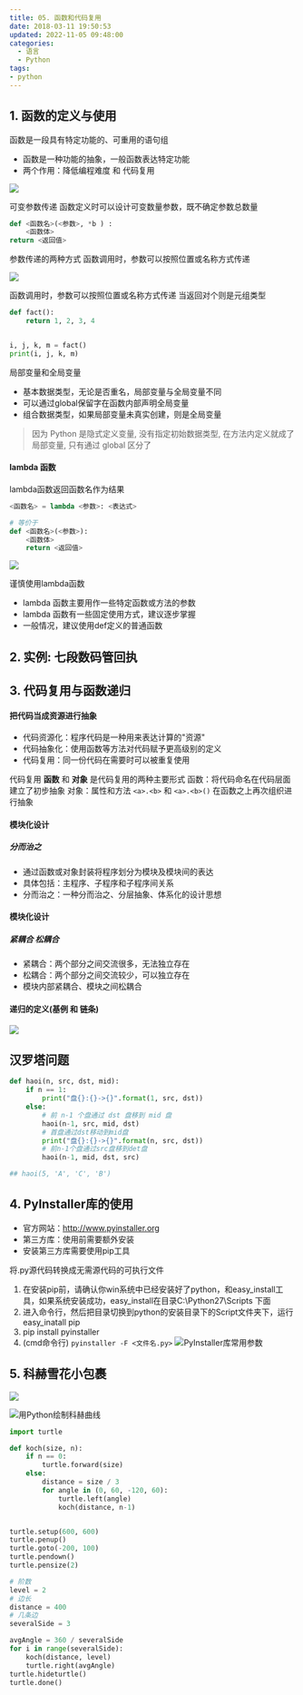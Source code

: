 ```yaml
---
title: 05. 函数和代码复用
date: 2018-03-11 19:50:53
updated: 2022-11-05 09:48:00
categories:
  - 语言
  - Python
tags:
- python
---
```


## 1. 函数的定义与使用

函数是一段具有特定功能的、可重用的语句组

* 函数是一种功能的抽象，一般函数表达特定功能
* 两个作用：降低编程难度 和 代码复用

![](https://upload-images.jianshu.io/upload_images/1662509-636b259e7b398758.png?imageMogr2/auto-orient/strip%7CimageView2/2/w/1240)

可变参数传递
函数定义时可以设计可变数量参数，既不确定参数总数量

```py
def <函数名>(<参数>, *b ) :
    <函数体>
return <返回值>
```

参数传递的两种方式
函数调用时，参数可以按照位置或名称方式传递

![](https://upload-images.jianshu.io/upload_images/1662509-43d3eb1427e6a284.png?imageMogr2/auto-orient/strip%7CimageView2/2/w/1240)

函数调用时，参数可以按照位置或名称方式传递
当返回对个则是元组类型

```py
def fact():
    return 1, 2, 3, 4


i, j, k, m = fact()
print(i, j, k, m)
```

局部变量和全局变量

* 基本数据类型，无论是否重名，局部变量与全局变量不同
* 可以通过global保留字在函数内部声明全局变量
* 组合数据类型，如果局部变量未真实创建，则是全局变量

> 因为 Python 是隐式定义变量, 没有指定初始数据类型, 在方法内定义就成了局部变量, 只有通过 global 区分了

#### lambda 函数

lambda函数返回函数名作为结果

```py
<函数名> = lambda <参数>: <表达式>

# 等价于
def <函数名>(<参数>):
    <函数体>
    return <返回值>
```

![](https://upload-images.jianshu.io/upload_images/1662509-1cfaf9934388c491.png?imageMogr2/auto-orient/strip%7CimageView2/2/w/1240)

谨慎使用lambda函数

* lambda 函数主要用作一些特定函数或方法的参数
* lambda 函数有一些固定使用方式，建议逐步掌握
* 一般情况，建议使用def定义的普通函数

## 2. 实例: 七段数码管回执

## 3. 代码复用与函数递归

#### 把代码当成资源进行抽象

* 代码资源化：程序代码是一种用来表达计算的"资源"
* 代码抽象化：使用函数等方法对代码赋予更高级别的定义
* 代码复用：同一份代码在需要时可以被重复使用

代码复用
**函数** 和 **对象** 是代码复用的两种主要形式
函数：将代码命名在代码层面建立了初步抽象
对象：属性和方法 `<a>.<b>` 和 `<a>.<b>()` 在函数之上再次组织进行抽象

#### 模块化设计

##### 分而治之

* 通过函数或对象封装将程序划分为模块及模块间的表达
* 具体包括：主程序、子程序和子程序间关系
* 分而治之：一种分而治之、分层抽象、体系化的设计思想

#### 模块化设计

##### 紧耦合 松耦合

* 紧耦合：两个部分之间交流很多，无法独立存在
* 松耦合：两个部分之间交流较少，可以独立存在
* 模块内部紧耦合、模块之间松耦合

#### 递归的定义(基例 和 链条)

![](https://upload-images.jianshu.io/upload_images/1662509-8cdc22f892bafca3.png?imageMogr2/auto-orient/strip%7CimageView2/2/w/1240)

## 汉罗塔问题

``` python
def haoi(n, src, dst, mid):
    if n == 1:
        print("盘{}:{}->{}".format(1, src, dst))
    else:
        # 前 n-1 个盘通过 dst 盘移到 mid 盘
        haoi(n-1, src, mid, dst)
        # 首盘通过dst移动到mid盘
        print("盘{}:{}->{}".format(n, src, dst))
        # 前n-1个盘通过src盘移到det盘
        haoi(n-1, mid, dst, src)

## haoi(5, 'A', 'C', 'B')
```

## 4. PyInstaller库的使用

* 官方网站：<http://www.pyinstaller.org>
* 第三方库：使用前需要额外安装
* 安装第三方库需要使用pip工具

将.py源代码转换成无需源代码的可执行文件

1. 在安装pip前，请确认你win系统中已经安装好了python，和easy_install工具，如果系统安装成功，easy_install在目录C:\Python27\Scripts 下面
2. 进入命令行，然后把目录切换到python的安装目录下的Script文件夹下，运行 easy_inatall pip
3. pip install pyinstaller
4. (cmd命令行) `pyinstaller -F <文件名.py>`
![PyInstaller库常用参数](https://upload-images.jianshu.io/upload_images/1662509-31c2325b99a028e5.png?imageMogr2/auto-orient/strip%7CimageView2/2/w/1240)

## 5. 科赫雪花小包裹

![](https://upload-images.jianshu.io/upload_images/1662509-4485e3de59d5e9a3.png?imageMogr2/auto-orient/strip%7CimageView2/2/w/1240)

![用Python绘制科赫曲线](https://upload-images.jianshu.io/upload_images/1662509-7d49d178fafcbf80.png?imageMogr2/auto-orient/strip%7CimageView2/2/w/1240)

``` python
import turtle

def koch(size, n):
    if n == 0:
        turtle.forward(size)
    else:
        distance = size / 3
        for angle in (0, 60, -120, 60):
            turtle.left(angle)
            koch(distance, n-1)


turtle.setup(600, 600)
turtle.penup()
turtle.goto(-200, 100)
turtle.pendown()
turtle.pensize(2)

# 阶数
level = 2
# 边长
distance = 400
# 几条边
severalSide = 3

avgAngle = 360 / severalSide
for i in range(severalSide):
    koch(distance, level)
    turtle.right(avgAngle)
turtle.hideturtle()
turtle.done()
```
